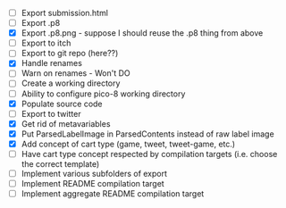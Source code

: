- [ ] Export submission.html
- [ ] Export .p8
- [X] Export .p8.png - suppose I should reuse the .p8 thing from above
- [ ] Export to itch
- [ ] Export to git repo (here??)
- [X] Handle renames
- [ ] Warn on renames - Won't DO
- [ ] Create a working directory
- [ ] Ability to configure pico-8 working directory
- [X] Populate source code
- [ ] Export to twitter
- [X] Get rid of metavariables
- [X] Put ParsedLabelImage in ParsedContents instead of raw label image
- [X] Add concept of cart type (game, tweet, tweet-game, etc.)
- [ ] Have cart type concept respected by compilation targets (i.e. choose the correct template)
- [ ] Implement various subfolders of export
- [ ] Implement README compilation target
- [ ] Implement aggregate README compilation target